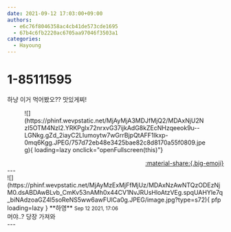 ```yaml
---
date: 2021-09-12 17:03:00+09:00
authors:
  - e6c76f8046358ac4cb41de573cde1695
  - 67b4c6fb2220ac6705aa97046f3503a1
categories:
  - Hayoung
---
```


# 1-85111595

<div class="post-container" markdown="1">
<div class="content-container md-sidebar__scrollwrap" markdown="1">

하냥 이거 먹어봤오?? 맛있게찌!
<figure markdown="1">
![](https://phinf.wevpstatic.net/MjAyMjA3MDJfMjQ2/MDAxNjU2NzI5OTM4NzI2.YRKPgIx72nrxvG37ijkAdG8kZEcNHzqeeok9u--LGNkg.gZd_2iayC2LIumoytw7wGrrBjpQtAFF1lkxp-0mq6Kgg.JPEG/757d72eb48e3425bae82c8d8170a55f0809.jpeg){ loading=lazy onclick="openFullscreen(this)"}
</figure>


</div>
</div>

<div style="text-align: right;" markdown="1">
<a href="https://weverse.io/fromis9/fanpost/1-85111595" style="text-align: right;">:material-share:{.big-emoji}</a>
</div>
---

<div class="comments-container md-sidebar__scrollwrap" markdown="1">
<div class="comment" markdown="1">
<div class='id-container' markdown="1">
![](https://phinf.wevpstatic.net/MjAyMzExMjFfMjUz/MDAxNzAwNTQzODEzNjM0.dsABDAwBLvb_CmKv53nAMh0x44CV1NvJRUsHloAtzVEg.spqUAHYle7q_biNAdzoaGZ4l5soReNS5ww6awFUlCa0g.JPEG/image.jpg?type=s72){ pfp loading=lazy }
**<span class="artist">하영</span>** <small>Sep 12 2021, 17:06</small><br>
</div>
<div class='comment-body' markdown="1">
머야..? 당장 가져와
</div>
</div>
</div>
---
